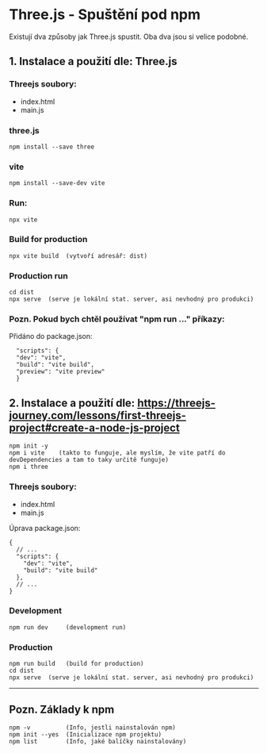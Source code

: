 # Three.js - Spuštění pod npm

Existují dva způsoby jak Three.js spustit. Oba dva jsou si velice podobné.

## 1. Instalace a použití dle: Three.js 

### Threejs soubory:
- index.html
- main.js

### three.js
```
npm install --save three
```

### vite
```
npm install --save-dev vite
```

### Run:
```
npx vite
```

### Build for production
```
npx vite build  (vytvoří adresář: dist)
```

### Production run
```
cd dist
npx serve  (serve je lokální stat. server, asi nevhodný pro produkci)
```

### Pozn. Pokud bych chtěl používat "npm run ..." příkazy:
Přidáno do package.json:
```
  "scripts": {
  "dev": "vite",
  "build": "vite build",
  "preview": "vite preview"
  }
```

## 2. Instalace a použití dle: https://threejs-journey.com/lessons/first-threejs-project#create-a-node-js-project

```
npm init -y
npm i vite    (takto to funguje, ale myslím, že vite patří do devDependencies a tam to taky určitě funguje)
npm i three
```

### Threejs soubory:
- index.html
- main.js

Úprava package.json:
```
{
  // ...
  "scripts": {
    "dev": "vite",
    "build": "vite build"
  },
  // ...
}
```

### Development
```
npm run dev		(development run)
```

### Production
```
npm run build	(build for production)
cd dist
npx serve  (serve je lokální stat. server, asi nevhodný pro produkci)
```

---

## Pozn. Základy k npm

```
npm -v			(Info, jestli nainstalován npm)
npm init --yes	(Inicializace npm projektu)
npm list		(Info, jaké balíčky nainstalovány)
```
